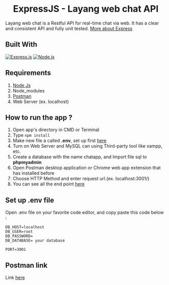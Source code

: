 <h1 align="center">ExpressJS - Layang web chat API</h1>

Layang web chat is a Restful API for real-time chat via web. It has a clear and consistent API and fully unit tested. [More about Express](https://en.wikipedia.org/wiki/Express.js)

## Built With

[![Express.js](https://img.shields.io/badge/Express.js-4.17.1-orange.svg?style=rounded-square)](https://expressjs.com/en/starter/installing.html)
[![Node.js](https://img.shields.io/badge/Node.js-v.12.18.2-green.svg?style=rounded-square)](https://nodejs.org/)

## Requirements

1. <a href="https://nodejs.org/en/download/">Node Js</a>
2. Node_modules
3. <a href="https://www.getpostman.com/">Postman</a>
4. Web Server (ex. localhost)

## How to run the app ?

1. Open app's directory in CMD or Terminal
2. Type `npm install`
3. Make new file a called **.env**, set up first [here](#set-up-env-file)
4. Turn on Web Server and MySQL can using Third-party tool like xampp, etc.
5. Create a database with the name chatapp, and Import file sql to **phpmyadmin**
6. Open Postman desktop application or Chrome web app extension that has installed before
7. Choose HTTP Method and enter request url.(ex. localhost:3001/)
8. You can see all the end point [here](https://documenter.getpostman.com/view/8990216/TVYAi2HW)

## Set up .env file

Open .env file on your favorite code editor, and copy paste this code below :

```
DB_HOST=localhost
DB_USER=root
DB_PASSWORD=
DB_DATABASE= your database

PORT=3001
```

## Postman link

Link [here](https://documenter.getpostman.com/view/8990216/TVYAi2HW)
